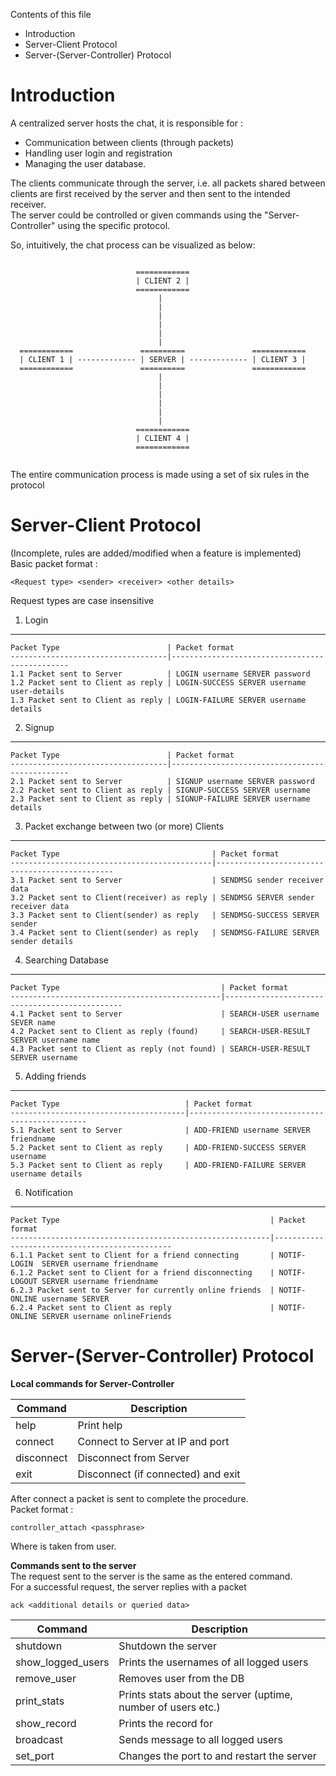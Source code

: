 Contents of this file  
* Introduction
* Server-Client Protocol
* Server-(Server-Controller) Protocol

Introduction
=============

A centralized server hosts the chat, it is responsible for :  
* Communication between clients (through packets)
* Handling user login and registration
* Managing the user database.

The clients communicate through the server, i.e. all packets
shared between clients are first received by the server and
then sent to the intended receiver.  
The server could be controlled or given commands using the "Server-Controller" using the specific protocol.

So, intuitively, the chat process can be visualized as below:

```

                            ============
                            | CLIENT 2 |
                            ============
                                 |
                                 |
                                 |
                                 |
                                 |
                                 |
  ============               ==========               ============
  | CLIENT 1 | ------------- | SERVER | ------------- | CLIENT 3 |
  ============               ==========               ============
                                 |
                                 |
                                 |
                                 |
                                 |
                                 |
                            ============
                            | CLIENT 4 |
                            ============


```

The entire communication process is made using a set of six rules in the protocol



Server-Client Protocol
======================

(Incomplete, rules are added/modified when a feature is implemented)
Basic packet format :  
```
<Request type> <sender> <receiver> <other details>
```
Request types are case insensitive  


1. Login
----------

    Packet Type                        | Packet format
    -----------------------------------|-----------------------------------------------
    1.1 Packet sent to Server          | LOGIN username SERVER password
    1.2 Packet sent to Client as reply | LOGIN-SUCCESS SERVER username user-details
    1.3 Packet sent to Client as reply | LOGIN-FAILURE SERVER username details


2. Signup
-----------------------------

    Packet Type                        | Packet format
    -----------------------------------|-----------------------------------------------
    2.1 Packet sent to Server          | SIGNUP username SERVER password
    2.2 Packet sent to Client as reply | SIGNUP-SUCCESS SERVER username
    2.3 Packet sent to Client as reply | SIGNUP-FAILURE SERVER username details


3. Packet exchange between two (or more) Clients
----------------------------------------------------------

    Packet Type                                  | Packet format
    ---------------------------------------------|-----------------------------------------------
    3.1 Packet sent to Server                    | SENDMSG sender receiver data
    3.2 Packet sent to Client(receiver) as reply | SENDMSG SERVER sender receiver data
    3.3 Packet sent to Client(sender) as reply   | SENDMSG-SUCCESS SERVER sender
    3.4 Packet sent to Client(sender) as reply   | SENDMSG-FAILURE SERVER sender details


4. Searching Database
--------------------------------

    Packet Type                                    | Packet format
    -----------------------------------------------|-----------------------------------------------
    4.1 Packet sent to Server                      | SEARCH-USER username SEVER name
    4.2 Packet sent to Client as reply (found)     | SEARCH-USER-RESULT SERVER username name
    4.3 Packet sent to Client as reply (not found) | SEARCH-USER-RESULT SERVER username

5. Adding friends
-----------------------------

    Packet Type                            | Packet format
    ---------------------------------------|-----------------------------------------------
    5.1 Packet sent to Server              | ADD-FRIEND username SERVER friendname
    5.2 Packet sent to Client as reply     | ADD-FRIEND-SUCCESS SERVER username
    5.3 Packet sent to Client as reply     | ADD-FRIEND-FAILURE SERVER username details

6. Notification
-----------------------------

    Packet Type                                               | Packet format
    ----------------------------------------------------------|-----------------------------------------------
    6.1.1 Packet sent to Client for a friend connecting       | NOTIF-LOGIN  SERVER username friendname
    6.1.2 Packet sent to Client for a friend disconnecting    | NOTIF-LOGOUT SERVER username friendname
    6.2.3 Packet sent to Server for currently online friends  | NOTIF-ONLINE username SERVER
    6.2.4 Packet sent to Client as reply                      | NOTIF-ONLINE SERVER username onlineFriends

Server-(Server-Controller) Protocol
===================================


**Local commands for Server-Controller**  

| Command              | Description                                                   |
|----------------------|---------------------------------------------------------------|
| help                 | Print help                                                    |
| connect <ip> <port>  | Connect to Server at IP <ip> and port <port>                  |
| disconnect           | Disconnect from Server                                        |
| exit                 | Disconnect (if connected) and exit                            |

After connect a packet is sent to complete the procedure.  
Packet format :  
```
controller_attach <passphrase>
``` 
Where <passphrase> is taken from user.  

**Commands sent to the server**  
The request sent to the server is the same as the entered command.  
For a successful request, the server replies with a packet  
```
ack <additional details or queried data>
```


| Command            | Description                                                   |
|--------------------|---------------------------------------------------------------|
| shutdown           | Shutdown the server                                           |
| show_logged_users  | Prints the usernames of all logged users                      |
| remove_user <name> | Removes user <name> from the DB                               |
| print_stats        | Prints stats about the server (uptime, number of users etc.)  |
| show_record <user> | Prints the record for <user>                                  |
| broadcast <message>| Sends message <message> to all logged users                   |
| set_port <port>    | Changes the port to <port> and restart the server             |
